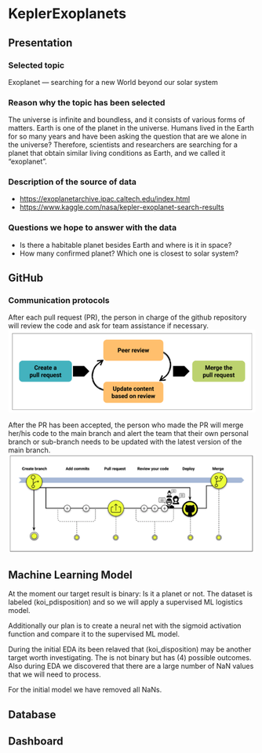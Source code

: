 # KeplerExoplanets

## Presentation

### Selected topic
Exoplanet — searching for a new World beyond our solar system

### Reason why the topic has been selected
The universe is infinite and boundless, and it consists of various forms of matters. Earth is one of the planet in the universe. Humans lived in the Earth for so many years and have been asking the question that are we alone in the universe? Therefore, scientists and researchers are searching for a planet that obtain similar living conditions as Earth, and we called it “exoplanet”.

### Description of the source of data
* https://exoplanetarchive.ipac.caltech.edu/index.html
* https://www.kaggle.com/nasa/kepler-exoplanet-search-results

### Questions we hope to answer with the data
* Is there a habitable planet besides Earth and where is it in space?
* How many confirmed planet? Which one is closest to solar system? 

## GitHub
### Communication protocols
After each pull request (PR), the person in charge of the github repository will review the code and ask for team assistance if necessary.
![review_process.png)](images/github/review_process.png)

After the PR has been accepted, the person who made the PR will merge her/his code to the main branch and alert the team that their own personal branch or sub-branch needs to be updated with the latest version of the main branch.
![github_merge.png)](images/github/github_merge.png)


## Machine Learning Model
At the moment our target result is binary: Is it a planet or not. 
The dataset is labeled (koi_pdisposition) and so we will apply a supervised ML logistics model.<br>

Additionally our plan is to create a neural net with the sigmoid activation function and compare it to the supervised ML model.

During the initial EDA its been relaved that (koi_disposition) may be another target worth investigating. The is not binary but has (4) possible outcomes.<br>
Also during EDA we discovered that there are a large number of NaN values that we will need to process.

For the initial model we have removed all NaNs.

## Database

## Dashboard
